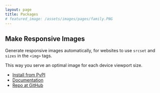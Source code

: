 ```yaml
---
layout: page
title: Packages
# featured_image: /assets/images/pages/family.PNG
---
```


## Make Responsive Images

Generate responsive images automatically, for websites to use `srcset` and `sizes` in the `<img>` tags.

This way you serve an optimal image for each device viewport size.

- [Install from PyPI](https://pypi.org/project/make-responsive-images/)
- [Documentation](https://mccarthysean.dev/make-responsive-images/)
- [Repo at GitHub](https://github.com/mccarthysean/make-responsive-images)
